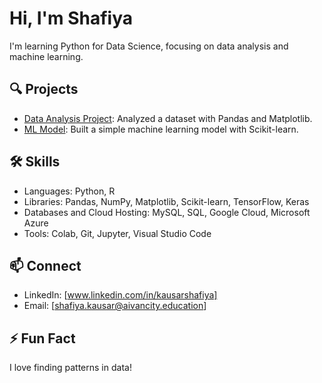 # Hi, I'm Shafiya 

I'm learning Python for Data Science, focusing on data analysis and machine learning.

## 🔍 Projects
- [Data Analysis Project](https://github.com/Shafiya0101/Data-Analysis): Analyzed a dataset with Pandas and Matplotlib.
- [ML Model](https://github.com/Shafiya0101/ML-Model): Built a simple machine learning model with Scikit-learn.

## 🛠️ Skills
- Languages: Python, R
- Libraries: Pandas, NumPy, Matplotlib, Scikit-learn, TensorFlow, Keras
- Databases and Cloud Hosting: MySQL, SQL, Google Cloud, Microsoft Azure
- Tools: Colab, Git, Jupyter, Visual Studio Code

## 📫 Connect
- LinkedIn: [www.linkedin.com/in/kausarshafiya]
- Email: [shafiya.kausar@aivancity.education]

## ⚡ Fun Fact
I love finding patterns in data!
